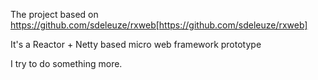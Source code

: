 The project based on https://github.com/sdeleuze/rxweb[https://github.com/sdeleuze/rxweb]

It's a Reactor + Netty based micro web framework prototype

I try to do something more.